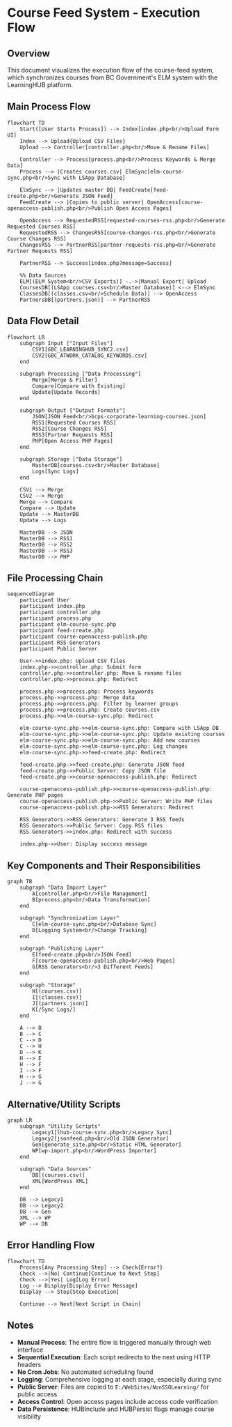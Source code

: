 # Course Feed System - Execution Flow

## Overview
This document visualizes the execution flow of the course-feed system, which synchronizes courses from BC Government's ELM system with the LearningHUB platform.

## Main Process Flow

```mermaid
flowchart TD
    Start([User Starts Process]) --> Index[index.php<br/>Upload Form UI]
    Index --> Upload{Upload CSV Files}
    Upload --> Controller[controller.php<br/>Move & Rename Files]
    
    Controller --> Process[process.php<br/>Process Keywords & Merge Data]
    Process --> |Creates courses.csv| ElmSync[elm-course-sync.php<br/>Sync with LSApp Database]
    
    ElmSync --> |Updates master DB| FeedCreate[feed-create.php<br/>Generate JSON Feed]
    FeedCreate --> |Copies to public server| OpenAccess[course-openaccess-publish.php<br/>Publish Open Access Pages]
    
    OpenAccess --> RequestedRSS[requested-courses-rss.php<br/>Generate Requested Courses RSS]
    RequestedRSS --> ChangesRSS[course-changes-rss.php<br/>Generate Course Changes RSS]
    ChangesRSS --> PartnerRSS[partner-requests-rss.php<br/>Generate Partner Requests RSS]
    
    PartnerRSS --> Success[index.php?message=Success]
    
    %% Data Sources
    ELM[(ELM System<br/>CSV Exports)] -.->|Manual Export| Upload
    CoursesDB[(LSApp courses.csv<br/>Master Database)] <--> ElmSync
    ClassesDB[(classes.csv<br/>Schedule Data)] --> OpenAccess
    PartnersDB[(partners.json)] --> PartnerRSS
```

## Data Flow Detail

```mermaid
flowchart LR
    subgraph Input ["Input Files"]
        CSV1[GBC_LEARNINGHUB_SYNC2.csv]
        CSV2[GBC_ATWORK_CATALOG_KEYWORDS.csv]
    end
    
    subgraph Processing ["Data Processing"]
        Merge[Merge & Filter]
        Compare[Compare with Existing]
        Update[Update Records]
    end
    
    subgraph Output ["Output Formats"]
        JSON[JSON Feed<br/>bcps-corporate-learning-courses.json]
        RSS1[Requested Courses RSS]
        RSS2[Course Changes RSS]
        RSS3[Partner Requests RSS]
        PHP[Open Access PHP Pages]
    end
    
    subgraph Storage ["Data Storage"]
        MasterDB[courses.csv<br/>Master Database]
        Logs[Sync Logs]
    end
    
    CSV1 --> Merge
    CSV2 --> Merge
    Merge --> Compare
    Compare --> Update
    Update --> MasterDB
    Update --> Logs
    
    MasterDB --> JSON
    MasterDB --> RSS1
    MasterDB --> RSS2
    MasterDB --> RSS3
    MasterDB --> PHP
```

## File Processing Chain

```mermaid
sequenceDiagram
    participant User
    participant index.php
    participant controller.php
    participant process.php
    participant elm-course-sync.php
    participant feed-create.php
    participant course-openaccess-publish.php
    participant RSS Generators
    participant Public Server
    
    User->>index.php: Upload CSV files
    index.php->>controller.php: Submit form
    controller.php->>controller.php: Move & rename files
    controller.php->>process.php: Redirect
    
    process.php->>process.php: Process keywords
    process.php->>process.php: Merge data
    process.php->>process.php: Filter by learner groups
    process.php->>process.php: Create courses.csv
    process.php->>elm-course-sync.php: Redirect
    
    elm-course-sync.php->>elm-course-sync.php: Compare with LSApp DB
    elm-course-sync.php->>elm-course-sync.php: Update existing courses
    elm-course-sync.php->>elm-course-sync.php: Add new courses
    elm-course-sync.php->>elm-course-sync.php: Log changes
    elm-course-sync.php->>feed-create.php: Redirect
    
    feed-create.php->>feed-create.php: Generate JSON feed
    feed-create.php->>Public Server: Copy JSON file
    feed-create.php->>course-openaccess-publish.php: Redirect
    
    course-openaccess-publish.php->>course-openaccess-publish.php: Generate PHP pages
    course-openaccess-publish.php->>Public Server: Write PHP files
    course-openaccess-publish.php->>RSS Generators: Redirect
    
    RSS Generators->>RSS Generators: Generate 3 RSS feeds
    RSS Generators->>Public Server: Copy RSS files
    RSS Generators->>index.php: Redirect with success
    
    index.php->>User: Display success message
```

## Key Components and Their Responsibilities

```mermaid
graph TB
    subgraph "Data Import Layer"
        A[controller.php<br/>File Management]
        B[process.php<br/>Data Transformation]
    end
    
    subgraph "Synchronization Layer"
        C[elm-course-sync.php<br/>Database Sync]
        D[Logging System<br/>Change Tracking]
    end
    
    subgraph "Publishing Layer"
        E[feed-create.php<br/>JSON Feed]
        F[course-openaccess-publish.php<br/>Web Pages]
        G[RSS Generators<br/>3 Different Feeds]
    end
    
    subgraph "Storage"
        H[(courses.csv)]
        I[(classes.csv)]
        J[(partners.json)]
        K[/Sync Logs/]
    end
    
    A --> B
    B --> C
    C --> D
    C --> H
    D --> K
    H --> E
    H --> F
    I --> F
    H --> G
    J --> G
```

## Alternative/Utility Scripts

```mermaid
graph LR
    subgraph "Utility Scripts"
        Legacy1[lhub-course-sync.php<br/>Legacy Sync]
        Legacy2[jsonfeed.php<br/>Old JSON Generator]
        Gen[generate_site.php<br/>Static HTML Generator]
        WP[wp-import.php<br/>WordPress Importer]
    end
    
    subgraph "Data Sources"
        DB[(courses.csv)]
        XML[WordPress XML]
    end
    
    DB --> Legacy1
    DB --> Legacy2
    DB --> Gen
    XML --> WP
    WP --> DB
```

## Error Handling Flow

```mermaid
flowchart TD
    Process[Any Processing Step] --> Check{Error?}
    Check -->|No| Continue[Continue to Next Step]
    Check -->|Yes| Log[Log Error]
    Log --> Display[Display Error Message]
    Display --> Stop[Stop Execution]
    
    Continue --> Next[Next Script in Chain]
```

## Notes

- **Manual Process**: The entire flow is triggered manually through web interface
- **Sequential Execution**: Each script redirects to the next using HTTP headers
- **No Cron Jobs**: No automated scheduling found
- **Logging**: Comprehensive logging at each stage, especially during sync
- **Public Server**: Files are copied to `E:/WebSites/NonSSOLearning/` for public access
- **Access Control**: Open access pages include access code verification
- **Data Persistence**: HUBInclude and HUBPersist flags manage course visibility